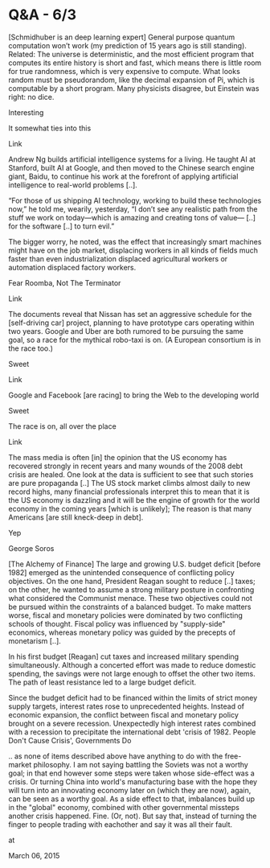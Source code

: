 # Q&A - 6/3
[Schmidhuber is an deep learning expert] General purpose quantum computation won’t work (my prediction of 15
years ago is still standing). Related: The universe is deterministic,
and the most efficient program that computes its entire history is
short and fast, which means there is little room for true
randomness, which is very expensive to compute. What looks random must
be pseudorandom, like the decimal expansion of Pi, which is computable
by a short program. Many physicists disagree, but Einstein was right:
no dice.  

Interesting

It somewhat ties into this 

Link

Andrew Ng builds artificial intelligence systems for a living. He taught AI at Stanford, built AI at Google, and then moved to the Chinese search engine giant, Baidu, to continue his work at the forefront of applying artificial intelligence to real-world problems [..]. 

“For those of us shipping AI technology, working to build these 
technologies now,” he told me, wearily, yesterday, “I don’t see any 
realistic path from the stuff we work on today—which is amazing and 
creating tons of value— [..] for the software [..] to turn evil.”

The bigger worry, he noted, was the effect that increasingly smart 
machines might have on the job market, displacing workers in all kinds 
of fields much faster than even industrialization displaced agricultural
 workers or automation displaced factory workers.

Fear Roomba, Not The Terminator 

Link

The documents reveal that Nissan has set an aggressive schedule for the [self-driving car] project, planning to have prototype cars operating within two years. Google and Uber are both rumored to be pursuing the same goal, so a race for the mythical robo-taxi is on. (A European consortium is in the race too.)

Sweet

Link

Google and Facebook [are racing] to bring the Web to the developing world

Sweet

The race is on, all over the place

Link

The mass media is often [in] the opinion that the US economy has recovered strongly in recent years and many wounds of the 2008 debt crisis are healed. One look at the data is sufficient to see that such stories are pure propaganda [..] The US stock market climbs almost daily to new record highs, many financial professionals interpret this to mean that it is the US economy is dazzling and it will be the engine of growth for the world economy in the coming years [which is unlikely]; The reason is that many Americans [are still kneck-deep in debt].

Yep

George Soros

[The Alchemy of Finance] The large and growing U.S. budget deficit [before 1982] emerged as the unin­tended consequence of conflicting policy objectives. On the one hand, President Reagan sought to reduce [..] taxes; on the other, he wanted to assume a strong military posture in confronting what considered the Communist menace. These two objectives could not be pursued within the constraints of a balanced budget. To make matters worse, fiscal and monetary policies were dom­inated by two conflicting schools of thought. Fiscal policy was influenced by "supply-side" economics, whereas monetary pol­icy was guided by the precepts of monetarism [..].

In his first budget [Reagan] cut taxes and increased military spending simultaneously. Although a con­certed effort was made to reduce domestic spending, the savings were not large enough to offset the other two items. The path of least resistance led to a large budget deficit.

Since the budget deficit had to be financed within the limits of strict money supply targets, interest rates rose to unprecedented heights. Instead of economic expansion, the conflict between fis­cal and monetary policy brought on a severe recession. Unexpect­edly high interest rates combined with a recession to precipitate the international debt 'crisis of 1982. 
People Don't Cause Crisis', Governments Do

.. as none of items described above have anything to do with the free-market philosophy. I am not saying battling the Soviets was not a worthy goal; in that end however some steps were taken whose side-effect was a crisis. Or turning China into world's manufacturing base with the hope they will turn into an innovating economy later on (which they are now), again, can be seen as a worthy goal. As a side effect to that, imbalances build up in the "global" economy,  combined with other governmental missteps another crisis happened. Fine. (Or, not). But say that, instead of turning the finger to people trading with eachother and say it was all their fault.







at

March 06, 2015















